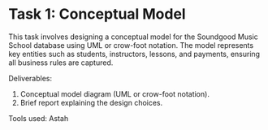 # Task 1: Conceptual Model
This task involves designing a conceptual model for the Soundgood Music School database using UML or crow-foot notation. The model represents key entities such as students, instructors, lessons, and payments, ensuring all business rules are captured.

Deliverables:
1. Conceptual model diagram (UML or crow-foot notation).
2. Brief report explaining the design choices.

Tools used: Astah

